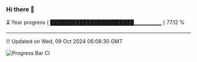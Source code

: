 ### Hi there 👋

⏳ Year progress { ███████████████████████▁▁▁▁▁▁▁ } 77.12 %

---

⏰ Updated on Wed, 09 Oct 2024 06:08:30 GMT

![Progress Bar CI](https://github.com/EinsPommes/EinsPommes/blob/main/.github/workflows/main.yml)
